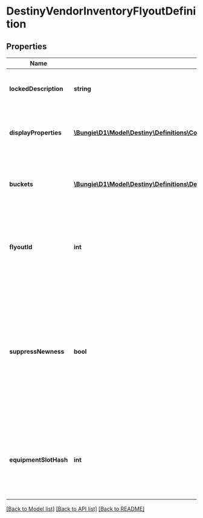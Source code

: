 # DestinyVendorInventoryFlyoutDefinition

## Properties
Name | Type | Description | Notes
------------ | ------------- | ------------- | -------------
**lockedDescription** | **string** | If the flyout is locked, this is the reason why. | [optional] 
**displayProperties** | [**\Bungie\D1\Model\Destiny\Definitions\Common\DestinyDisplayPropertiesDefinition**](DestinyDisplayPropertiesDefinition.md) | The title and other common properties of the flyout. | [optional] 
**buckets** | [**\Bungie\D1\Model\Destiny\Definitions\DestinyVendorInventoryFlyoutBucketDefinition[]**](DestinyVendorInventoryFlyoutBucketDefinition.md) | A list of inventory buckets and other metadata to show on the screen. | [optional] 
**flyoutId** | **int** | An identifier for the flyout, in case anything else needs to refer to them. | [optional] 
**suppressNewness** | **bool** | If this is true, don&#39;t show any of the glistening \&quot;this is a new item\&quot; UI elements, like we show on the inventory items themselves in in-game UI. | [optional] 
**equipmentSlotHash** | **int** | If this flyout is meant to show you the contents of the player&#39;s equipment slot, this is the slot to show. | [optional] 

[[Back to Model list]](../README.md#documentation-for-models) [[Back to API list]](../README.md#documentation-for-api-endpoints) [[Back to README]](../README.md)


